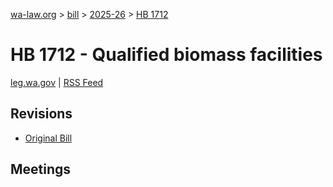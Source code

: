 [wa-law.org](/) > [bill](/bill/) > [2025-26](/bill/2025-26/) > [HB 1712](/bill/2025-26/hb/1712/)

# HB 1712 - Qualified biomass facilities
[leg.wa.gov](https://app.leg.wa.gov/billsummary?BillNumber=1712&Year=2025&Initiative=false) | [RSS Feed](./rss.xml)

## Revisions
* [Original Bill](1/)

## Meetings